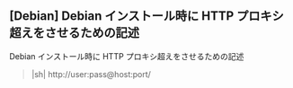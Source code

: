 ## [Debian] Debian インストール時に HTTP プロキシ超えをさせるための記述

Debian インストール時に HTTP プロキシ超えをさせるための記述
>|sh|
http://user:pass@host:port/
```

